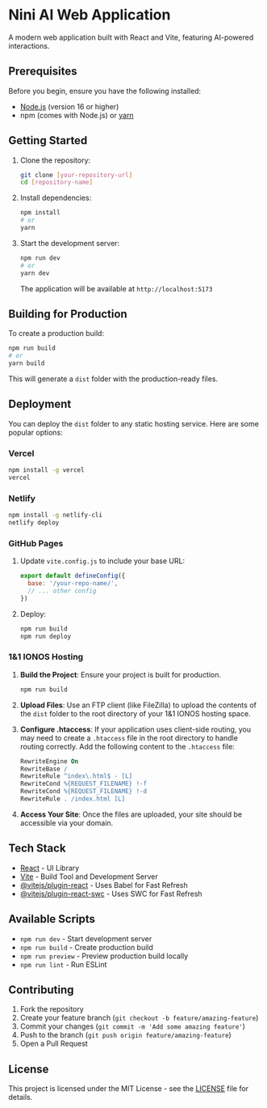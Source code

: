 # Nini AI Web Application

A modern web application built with React and Vite, featuring AI-powered interactions.

## Prerequisites

Before you begin, ensure you have the following installed:
- [Node.js](https://nodejs.org/) (version 16 or higher)
- npm (comes with Node.js) or [yarn](https://yarnpkg.com/)

## Getting Started

1. Clone the repository:

   ```bash
   git clone [your-repository-url]
   cd [repository-name]
   ```

2. Install dependencies:

   ```bash
   npm install
   # or
   yarn
   ```

3. Start the development server:

   ```bash
   npm run dev
   # or
   yarn dev
   ```

   The application will be available at `http://localhost:5173`

## Building for Production

To create a production build:

   ```bash
   npm run build
   # or
   yarn build
   ```

   This will generate a `dist` folder with the production-ready files.

## Deployment

You can deploy the `dist` folder to any static hosting service. Here are some popular options:

### Vercel

   ```bash
   npm install -g vercel
   vercel
   ```

### Netlify

   ```bash
   npm install -g netlify-cli
   netlify deploy
   ```

### GitHub Pages

1. Update `vite.config.js` to include your base URL:

   ```javascript
   export default defineConfig({
     base: '/your-repo-name/',
     // ... other config
   })
   ```

2. Deploy:

   ```bash
   npm run build
   npm run deploy
   ```

### 1&1 IONOS Hosting

1. **Build the Project**: Ensure your project is built for production.

   ```bash
   npm run build
   ```

2. **Upload Files**: Use an FTP client (like FileZilla) to upload the contents of the `dist` folder to the root directory of your 1&1 IONOS hosting space.

3. **Configure .htaccess**: If your application uses client-side routing, you may need to create a `.htaccess` file in the root directory to handle routing correctly. Add the following content to the `.htaccess` file:

   ```apache
   RewriteEngine On
   RewriteBase /
   RewriteRule ^index\.html$ - [L]
   RewriteCond %{REQUEST_FILENAME} !-f
   RewriteCond %{REQUEST_FILENAME} !-d
   RewriteRule . /index.html [L]
   ```

4. **Access Your Site**: Once the files are uploaded, your site should be accessible via your domain.

## Tech Stack

- [React](https://reactjs.org/) - UI Library
- [Vite](https://vitejs.dev/) - Build Tool and Development Server
- [@vitejs/plugin-react](https://github.com/vitejs/vite-plugin-react/blob/main/packages/plugin-react/README.md) - Uses Babel for Fast Refresh
- [@vitejs/plugin-react-swc](https://github.com/vitejs/vite-plugin-react-swc) - Uses SWC for Fast Refresh

## Available Scripts

- `npm run dev` - Start development server
- `npm run build` - Create production build
- `npm run preview` - Preview production build locally
- `npm run lint` - Run ESLint

## Contributing

1. Fork the repository
2. Create your feature branch (`git checkout -b feature/amazing-feature`)
3. Commit your changes (`git commit -m 'Add some amazing feature'`)
4. Push to the branch (`git push origin feature/amazing-feature`)
5. Open a Pull Request

## License

This project is licensed under the MIT License - see the [LICENSE](LICENSE) file for details.
